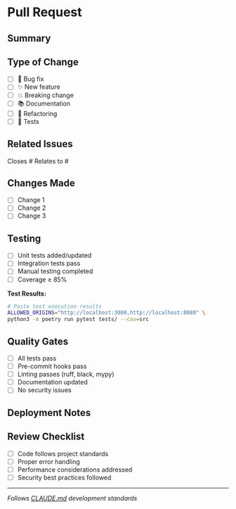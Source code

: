 # Pull Request

## Summary
<!-- Brief description of what this PR accomplishes -->

## Type of Change
- [ ] 🐛 Bug fix
- [ ] ✨ New feature
- [ ] 💥 Breaking change
- [ ] 📚 Documentation
- [ ] 🔧 Refactoring
- [ ] 🧪 Tests

## Related Issues
Closes #
Relates to #

## Changes Made
- [ ] Change 1
- [ ] Change 2
- [ ] Change 3

## Testing
- [ ] Unit tests added/updated
- [ ] Integration tests pass
- [ ] Manual testing completed
- [ ] Coverage ≥ 85%

**Test Results:**
```bash
# Paste test execution results
ALLOWED_ORIGINS="http://localhost:3000,http://localhost:8080" \
python3 -m poetry run pytest tests/ --cov=src
```

## Quality Gates
- [ ] All tests pass
- [ ] Pre-commit hooks pass
- [ ] Linting passes (ruff, black, mypy)
- [ ] Documentation updated
- [ ] No security issues

## Deployment Notes
<!-- Any environment variables, migrations, or special deployment steps -->

## Review Checklist
- [ ] Code follows project standards
- [ ] Proper error handling
- [ ] Performance considerations addressed
- [ ] Security best practices followed

---
*Follows [CLAUDE.md](./CLAUDE.md) development standards*
